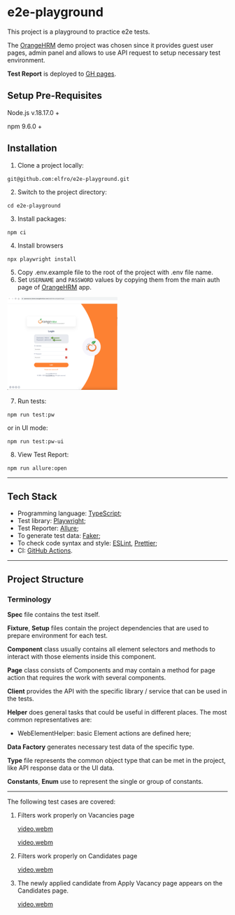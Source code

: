 # e2e-playground
This project is a playground to practice e2e tests.

The [OrangeHRM](https://opensource-demo.orangehrmlive.com/) demo project was chosen since it provides guest user pages, admin panel and allows to use API request to setup necessary test environment.

**Test Report** is deployed to [GH pages](https://elfro.github.io/e2e-playground).

## Setup Pre-Requisites

Node.js v.18.17.0 +

npm 9.6.0 +

## Installation
1. Clone a project locally:
```
git@github.com:elfro/e2e-playground.git
```
2. Switch to the project directory:
```
cd e2e-playground
```
3. Install packages:
```
npm ci
```
4. Install browsers
```
npx playwright install
```
5. Copy .env.example file to the root of the project with .env file name.
6. Set `USERNAME` and `PASSWORD` values by copying them from the main auth page of [OrangeHRM](https://opensource-demo.orangehrmlive.com/) app.

<img src="docs/assets/env_auth_creds_variable.png" alt="Auth credentials" style="width: 50% !important;">

7. Run tests:
```
npm run test:pw
```
or in UI mode:
```
npm run test:pw-ui
```
8. View Test Report:
```
npm run allure:open
```

___
## Tech Stack
- Programming language: [TypeScript](https://www.typescriptlang.org/); 
- Test library: [Playwright](https://playwright.dev/);
- Test Reporter: [Allure](https://github.com/allure-framework/allure-js/blob/master/packages/allure-playwright/README.md);
- To generate test data: [Faker](https://fakerjs.dev/);
- To check code syntax and style: [ESLint](https://eslint.org/), [Prettier](https://prettier.io/);
- CI: [GitHub Actions](https://docs.github.com/en/actions).

___

## Project Structure
### <a name="terminology"></a> Terminology

**Spec** file contains the test itself.

**Fixture**, **Setup** files contain the project dependencies that are used to prepare environment for each test.

**Component** class usually contains all element selectors and methods to interact with those elements inside this component.

**Page** class consists of Components and may contain a method for page action that requires the work with several components.

**Client** provides the API with the specific library / service that can be used in the tests.

**Helper** does general tasks that could be useful in different places. The most common representatives are:
- WebElementHelper: basic Element actions are defined here;

**Data Factory** generates necessary test data of the specific type. 

**Type** file represents the common object type that can be met in the project, like API response data or the UI data.

**Constants**, **Enum** use to represent the single or group of constants.

___

The following test cases are covered:
1. Filters work properly on Vacancies page
   
   [video.webm](https://github.com/elfro/e2e-playground/assets/8956849/3a4aa1a6-cfe6-4cf8-9dee-64c1d30e85d6)
   
   [video.webm](https://github.com/elfro/e2e-playground/assets/8956849/259d4153-976d-42da-97ff-b19642b6187a)
   
3. Filters work properly on Candidates page
   
   [video.webm](https://github.com/elfro/e2e-playground/assets/8956849/486e1145-8b59-4da7-b8cb-b06b426916ff)
   
5. The newly applied candidate from Apply Vacancy page appears on the Candidates page.
   
   [video.webm](https://github.com/elfro/e2e-playground/assets/8956849/6a632e4a-7c54-4cf4-a256-49a21ed09591)
   
